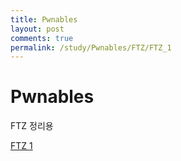 ```yaml
---
title: Pwnables
layout: post
comments: true
permalink: /study/Pwnables/FTZ/FTZ_1
---
```


Pwnables
===

FTZ 정리용

<a href='/1'>FTZ 1</a>